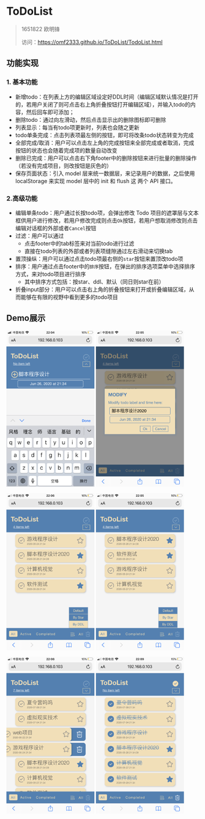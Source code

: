 # ToDoList

> 1651822 欧明锋
>
> 访问：https://omf2333.github.io/ToDoList/TodoList.html

## 功能实现

### 1. 基本功能

+ 新增todo：在列表上方的编辑区域设定好DDL时间（编辑区域默认情况是打开的，若用户关闭了则可点击右上角折叠按钮打开编辑区域），并输入todo的内容，然后回车即可添加；
+ 删除todo：通过向左滑动，然后点击显示出的删除图标即可删除
+ 列表显示：每当有todo项更新时，列表也会随之更新
+ todo单条完成：点击列表项最左侧的按钮，即可将改条todo状态转变为完成
+ 全部完成/取消：用户可以点击左上角的完成按钮来全部完成或者取消，完成按钮的状态也会随着完成项的数量自动改变
+ 删除已完成：用户可以点击右下角footer中的删除按钮来进行批量的删除操作（若没有完成项目，则改按钮是灰色的）
+ 保存页面状态：引入 model 层来统一数据层，来记录用户的数据，之后使用 localStorage 来实现 model 层中的 init 和 flush 这 两个 API 接口。

### 2.高级功能

+ 编辑单条todo：用户通过长按todo项，会弹出修改 Todo 项目的遮罩层与文本框供用户进行修改，若用户修改完成则点击`Ok`按钮，若用户想取消修改则点击编辑对话框的外部或者`Cancel`按钮
+ 过滤：用户可以通过
  + 点击footer中的tab标签来对当前todo进行过滤
  + 直接在todo列表的外部或者列表项缝隙通过左右滑动来切换tab
+ 置顶操纵：用户可以通过点击todo项最右侧的`star`按钮来置顶改todo项
+ 排序：用户通过点击footer中的`排序`按钮，在弹出的排序选项菜单中选择排序方式，来对todo项目进行排序
  + 其中排序方式包括：按star、ddl、默认（同日则star在前）
+ 折叠input部分：用户可以点击右上角的折叠按钮来打开或折叠编辑区域，从而能够在有限的视野中看到更多的todo项目



## Demo展示

<img src="./assets/newTodo.png"  style="zoom:40%;" />  <img src="./assets/edit.png" style="zoom:40%;" />

<img src="./assets/rankDDL.png" style="zoom:40%;" />  <img src="./assets/rankStar.png" style="zoom:40%;" />

<img src="./assets/delete.png" style="zoom:40%;" />  <img src="./assets/completed.png" style="zoom:40%;" />

